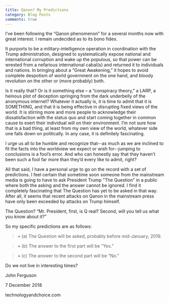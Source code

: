 ```yaml
---
title: Qanon? My Predictions
category: Blog Posts
comments: true
---
```


I’ve been following the “Qanon phenomenon” for a several months now with great interest. I remain undecided as to its bono fides. 

It purports to be a military-intelligence operation in coordination with the Trump administration, designed to systematically expose national and international corruption and wake up the populous, so that power can be wrested from a nefarious international cabal(s) and returned it to individuals and nations. In bringing about a “Great Awakening,” it hopes to avoid complete despotism of world government on the one hand, and bloody revolution on the other or (more probably) both.

Is it really that? Or is it something else – a “conspiracy theory,” a LARP, a heinous plot of deception springing from the dark underbelly of the anonymous internet? Whatever it actually is, it is time to admit that it is SOMETHING, and that it is being effective in disrupting fixed views of the world. It is stirring more and more people to acknowledge their dissatisfaction with the status quo and start coming together in common cause to exert their individual will on their environment. I’m not sure how that is a bad thing, at least from my own view of the world, whatever side one falls down on politically. In any case, it is definitely fascinating.

I urge us all to be humble and recognize that--as much as we are inclined to fit the facts into the worldview we expect or wish for--jumping to conclusions is a fool’s error. And who can honestly say that they haven’t been such a fool far more than they’d every like to admit, right?

All that said, I have a personal urge to go on the record with a set of predictions. I feel certain that sometime soon someone from the mainstream media is going to have to ask President Trump "The Question" in a public where both the asking and the answer cannot be ignored. I find it completely fascinating that The Question has yet to be asked in that way. After all, it seems that recent attacks on Qanon in the mainstream press have only been exceeded by attacks on Trump himself. 

The Question? “Mr. President, first, is Q real? Second, will you tell us what you know about it?” 

So my specific predictions are as follows: 

>• (a) The Question will be asked, probably before mid-January, 2019.
      
>• (b) The answer to the first part will be “Yes.” 
      
>• (c) The answer to the second part will be “No.”

Do we not live in interesting times?

John Ferguson

7 December 2018

technologyandchoice.com
